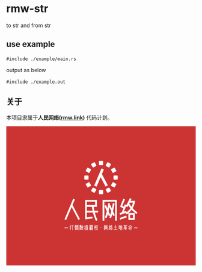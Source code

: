 # rmw-str

to str and from str

## use example

```
#include ./example/main.rs
```

output as below

```
#include ./example.out
```

## 关于

本项目隶属于**人民网络([rmw.link](//rmw.link))** 代码计划。

![人民网络](https://raw.githubusercontent.com/rmw-link/logo/master/rmw.red.bg.svg)
